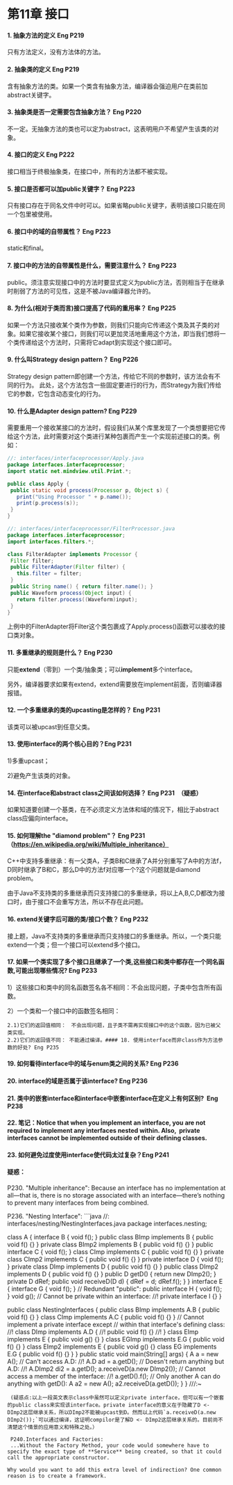  第11章 接口
 ====================
 #### 1. 抽象方法的定义 Eng P219
 只有方法定义，没有方法体的方法。
 
 #### 2. 抽象类的定义 Eng P219
 含有抽象方法的类。如果一个类含有抽象方法，编译器会强迫用户在类前加abstract关键字。
 
 #### 3. 抽象类是否一定需要包含抽象方法？ Eng P220
 不一定。无抽象方法的类也可以定为abstract，这表明用户不希望产生该类的对象。
 
 #### 4. 接口的定义 Eng P222
 接口相当于终极抽象类，在接口中，所有的方法都不被实现。
 
 #### 5. 接口是否都可以加public关键字？ Eng P223
 只有接口存在于同名文件中时可以。如果省略public关键字，表明该接口只能在同一个包里被使用。
 
 #### 6. 接口中的域的自带属性？ Eng P223
 static和final。
 
 #### 7. 接口中的方法的自带属性是什么，需要注意什么？ Eng P223
 public。须注意实现接口中的方法时要显式定义为public方法，否则相当于在继承时削弱了方法的可见性，这是不被Java编译器允许的。
 
 #### 8. 为什么(相对于类而言)接口提高了代码的重用率？ Eng P225
 如果一个方法只接收某个类作为参数，则我们只能向它传递这个类及其子类的对象。如果它接收某个接口，则我们可以更加灵活地重用这个方法，即当我们想将一个类传递给这个方法时，只需将它adapt到实现这个接口即可。
 
 #### 9. 什么叫Strategy design pattern？ Eng P226
 Strategy design pattern即创建一个方法，传给它不同的参数时，该方法会有不同的行为。 此处，这个方法包含一些固定要进行的行为，而Strategy为我们传给它的参数，它包含动态变化的行为。
 
 #### 10. 什么是Adapter design pattern? Eng P229
 需要重用一个接收某接口的方法时，假设我们从某个库里发现了一个类想要把它传给这个方法，此时需要对这个类进行某种包裹而产生一个实现前述接口的类。例如：
 ```Java
 //: interfaces/interfaceprocessor/Apply.java
package interfaces.interfaceprocessor;
import static net.mindview.util.Print.*;

public class Apply {
  public static void process(Processor p, Object s) {
    print("Using Processor " + p.name());
    print(p.process(s));
  }
} 

//: interfaces/interfaceprocessor/FilterProcessor.java
package interfaces.interfaceprocessor;
import interfaces.filters.*;

class FilterAdapter implements Processor {
  Filter filter;
  public FilterAdapter(Filter filter) {
    this.filter = filter;
  }
  public String name() { return filter.name(); }
  public Waveform process(Object input) {
    return filter.process((Waveform)input);
  }
}	
```

上例中的FilterAdapter将Filter这个类包裹成了Apply.process()函数可以接收的接口类对象。

 #### 11. 多重继承的规则是什么？ Eng P230
 只能**extend**（零到）一个类/抽象类；可以**implement**多个interface。
 
 另外，编译器要求如果有extend，extend需要放在implement前面，否则编译器报错。
 
 #### 12. 一个多重继承的类的upcasting是怎样的？ Eng P231
 该类可以被upcast到任意父类。
 
 #### 13. 使用interface的两个核心目的？Eng P231
 1)多重upcast；
 
 2)避免产生该类的对象。
 
 #### 14. 在interface和abstract class之间该如何选择？ Eng P231　（疑惑）
 如果知道要创建一个基类，在不必须定义方法体和域的情况下，相比于abstract class应偏向interface。
 
 #### 15. 如何理解the "diamond problem"？ Eng P231 （https://en.wikipedia.org/wiki/Multiple_inheritance）
 C++中支持多重继承：有一父类A，子类B和C继承了A并分别重写了A中的方法f，D同时继承了B和C，那么D中的方法f对应哪一个?这个问题就是diamond problem。
 
 由于Java不支持类的多重继承而只支持接口的多重继承，将以上A,B,C,D都改为接口时，由于接口不会重写方法，所以不存在此问题。
 
 #### 16. extend关键字后可跟的类/接口个数？ Eng P232
 接上题，Java不支持类的多重继承而只支持接口的多重继承。所以，一个类只能extend一个类；但一个接口可以extend多个接口。
 
 #### 17. 如果一个类实现了多个接口且继承了一个类,这些接口和类中都存在一个同名函数,可能出现哪些情况? Eng P233
 1）这些接口和类中的同名函数签名各不相同：不会出现问题，子类中包含所有函数。
 
 2）一个类和一个接口中的函数签名相同：
 
 	2.1)它们的返回值相同：　不会出现问题，且子类不需再实现接口中的这个函数，因为已被父类实现。
	2.2)它们的返回值不同： 不能通过编译。#### 18. 使用interface而非class作为方法参数的好处? Eng P235
 #### 19. 如何看待interface中的域与enum类之间的关系? Eng P236
 #### 20. interface的域是否属于该interface? Eng P236
 #### 21. 类中的嵌套interface和interface中嵌套interface在定义上有何区别?  Eng P238
 #### 22. 笔记：Notice that when you implement an interface, you are not required to implement any interfaces nested within. Also,  **private** interfaces cannot be implemented outside of their defining classes.
 #### 23. 如何避免过度使用interface使代码太过复杂？Eng P241
 #### 疑惑：
 
 P230. "Multiple inheritance": 
 Because an interface has no implementation at all—that is, there is no storage associated with an interface—there’s nothing to prevent many interfaces from being combined.
 
 P236. "Nesting Interface": ```java
 //: interfaces/nesting/NestingInterfaces.java
package interfaces.nesting;

class A {
  interface B {
    void f();
  }
  public class BImp implements B {
    public void f() {}
  }
  private class BImp2 implements B {
    public void f() {}
  }
  public interface C {
    void f();
  }
  class CImp implements C {
    public void f() {}
  }	
  private class CImp2 implements C {
    public void f() {}
  }
  private interface D {
    void f();
  }
  private class DImp implements D {
    public void f() {}
  }
  public class DImp2 implements D {
    public void f() {}
  } public D getD() { return new DImp2(); }
  private D dRef;
  public void receiveD(D d) {
    dRef = d;
    dRef.f();
  }
}	interface E {
  interface G {
    void f();
  }
  // Redundant "public":
  public interface H {
    void f();
  }
  void g();
  // Cannot be private within an interface:
  //! private interface I {}
}	

public class NestingInterfaces {
  public class BImp implements A.B {
    public void f() {}
  }
  class CImp implements A.C {
    public void f() {}
  }
  // Cannot implement a private interface except
  // within that interface's defining class: //! class DImp implements A.D {
  //!  public void f() {}
  //! }
  class EImp implements E {
    public void g() {}
  }
  class EGImp implements E.G {
    public void f() {}
  }
  class EImp2 implements E {
    public void g() {}
    class EG implements E.G {
      public void f() {}
    }
  }	
  public static void main(String[] args) {
    A a = new A();
    // Can't access A.D:
    //! A.D ad = a.getD();
    // Doesn't return anything but A.D:
    //! A.DImp2 di2 = a.getD();
	a.receiveD(a.new DImp2());
    // Cannot access a member of the interface:
    //! a.getD().f();
    // Only another A can do anything with getD():
    A a2 = new A();
    a2.receiveD(a.getD());
  }
} ///:~
```...**A.DImp2** can only be used as itself. You are not allowed to mention the fact that it implements the **private** interface D, so implementing a **private** interface is a way to force the definition of the methods in that interface without adding any type information (that is, without allowing any upcasting).
 (疑惑点:以上一段英文表示class中虽然可以定义private interface，但可以有一个嵌套的public class来实现该interface。private interface的意义在于隐藏了D <- DImp2这层继承关系，所以DImp2不能被upcast到D。然而以上代码`a.receiveD(a.new DImp2());`可以通过编译，这证明compilor是了解D <- DImp2这层继承关系的。目前尚不清楚这个情景的应用意义和特殊之处。）
 
 P240.Interfaces and Factories: 
 ...Without the Factory Method, your code would somewhere have to specify the exact type of **Service** being created, so that it could call the appropriate constructor.
 
Why would you want to add this extra level of indirection? One common reason is to create a framework.

